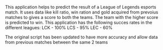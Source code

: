 This application helps to predict the result of a League of Legends esports match. It uses data like kill ratio, win ration and gold acquired from prevoius matches to gives a score to both the teams. The team with the higher score is predicted to win. 
This application has the following succes rates in the different leagues:
LCK - 100%
LCS - 95%
LEC - 60%

The original script has been updated to have more accuracy and allow data from previous matches between the same 2 teams
